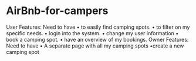 # AirBnb-for-campers
User Features: Need to have • to easily find camping spots. • to filter on my specific needs. • login into the system. • change my user information • book a camping spot. • have an overview of my bookings. Owner Features: Need to have • A separate page with all my camping  spots •create a new camping spot
